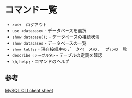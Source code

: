 # コマンド一覧

- `exit` - ログアウト
- `use <database>` - データベースを選択
- `show database();` - データベースの接続状況
- `show databases` - データベースの一覧
- `show tables` - 現在接続中のデータベースのテーブルの一覧
- `describe <テーブル名>` - テーブルの定義を確認
- `\h`, `help;` - コマンドのヘルプ

## 参考

[MySQL CLI cheat sheet](https://gist.github.com/hofmannsven/9164408)
